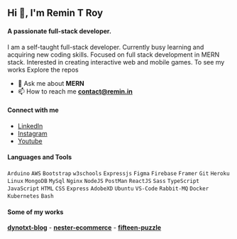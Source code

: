 ## Hi 👋, I'm Remin T Roy

#### A passionate full-stack developer.    
I am a self-taught full-stack developer. Currently busy learning and acquiring new coding skills. Focused on full stack development in MERN stack. Interested in creating interactive web and mobile games. To see my works Explore the repos

- 💬 Ask me about **MERN**
- 📫 How to reach me **contact@remin.in**

#### Connect with me
- [LinkedIn](https://linkedin.com/in/remin-t-roy)
- [Instagram](https://instagram.com/remin_t_roy)
- [Youtube](https://www.youtube.com/c/reminz)

#### Languages and Tools 

`Arduino` `AWS` `Bootstrap` `w3schools` `Expressjs` `Figma` `Firebase` `Framer` `Git` `Heroku` `Linux` `MongoDB` `MySql` `Nginx` `NodeJS` `PostMan` `ReactJS` `Sass` `TypeScript` `JavaScript` `HTML` `CSS` `Express` `AdobeXD` `Ubuntu` `VS-Code` `Rabbit-MQ` `Docker` `Kubernetes` `Bash` 

#### Some of my works

[**dynotxt-blog**](https://dynotxt.com) -
[**nester-ecommerce**](https://shop.dynotxt.com) -
[**fifteen-puzzle**](https://game.remin.in) 
